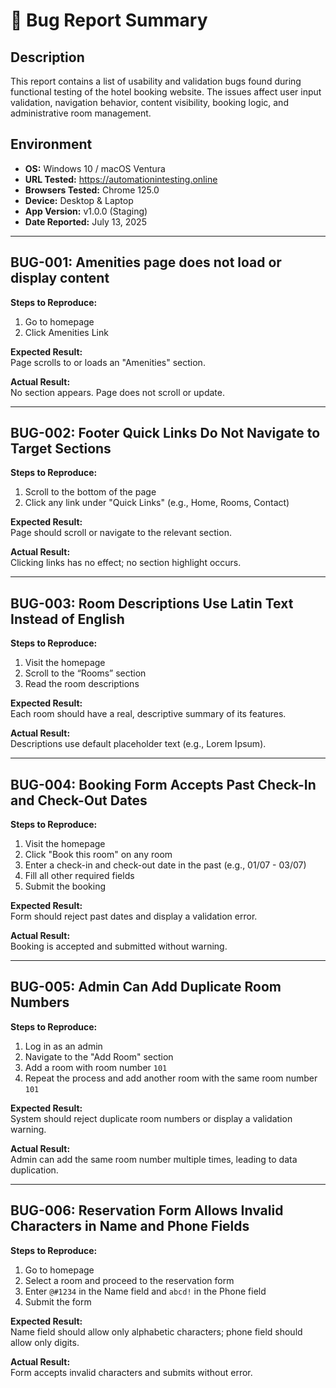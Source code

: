 # 🐞 Bug Report Summary

## Description

This report contains a list of usability and validation bugs found during functional testing of the hotel booking website. The issues affect user input validation, navigation behavior, content visibility, booking logic, and administrative room management.

## Environment

- **OS:** Windows 10 / macOS Ventura
- **URL Tested:** https://automationintesting.online
- **Browsers Tested:** Chrome 125.0
- **Device:** Desktop & Laptop
- **App Version:** v1.0.0 (Staging)
- **Date Reported:** July 13, 2025

---

## BUG-001: Amenities page does not load or display content

**Steps to Reproduce:**

1. Go to homepage
2. Click Amenities Link

**Expected Result:**  
Page scrolls to or loads an "Amenities" section.

**Actual Result:**  
No section appears. Page does not scroll or update.

---

## BUG-002: Footer Quick Links Do Not Navigate to Target Sections

**Steps to Reproduce:**

1. Scroll to the bottom of the page
2. Click any link under "Quick Links" (e.g., Home, Rooms, Contact)

**Expected Result:**  
Page should scroll or navigate to the relevant section.

**Actual Result:**  
Clicking links has no effect; no section highlight occurs.

---

## BUG-003: Room Descriptions Use Latin Text Instead of English

**Steps to Reproduce:**

1. Visit the homepage
2. Scroll to the “Rooms” section
3. Read the room descriptions

**Expected Result:**  
Each room should have a real, descriptive summary of its features.

**Actual Result:**  
Descriptions use default placeholder text (e.g., Lorem Ipsum).

---

## BUG-004: Booking Form Accepts Past Check-In and Check-Out Dates

**Steps to Reproduce:**

1. Visit the homepage
2. Click "Book this room" on any room
3. Enter a check-in and check-out date in the past (e.g., 01/07 - 03/07)
4. Fill all other required fields
5. Submit the booking

**Expected Result:**  
Form should reject past dates and display a validation error.

**Actual Result:**  
Booking is accepted and submitted without warning.

---

## BUG-005: Admin Can Add Duplicate Room Numbers

**Steps to Reproduce:**

1. Log in as an admin
2. Navigate to the "Add Room" section
3. Add a room with room number `101`
4. Repeat the process and add another room with the same room number `101`

**Expected Result:**  
System should reject duplicate room numbers or display a validation warning.

**Actual Result:**  
Admin can add the same room number multiple times, leading to data duplication.

---

## BUG-006: Reservation Form Allows Invalid Characters in Name and Phone Fields

**Steps to Reproduce:**

1. Go to homepage
2. Select a room and proceed to the reservation form
3. Enter `@#1234` in the Name field and `abcd!` in the Phone field
4. Submit the form

**Expected Result:**  
Name field should allow only alphabetic characters; phone field should allow only digits.

**Actual Result:**  
Form accepts invalid characters and submits without error.
